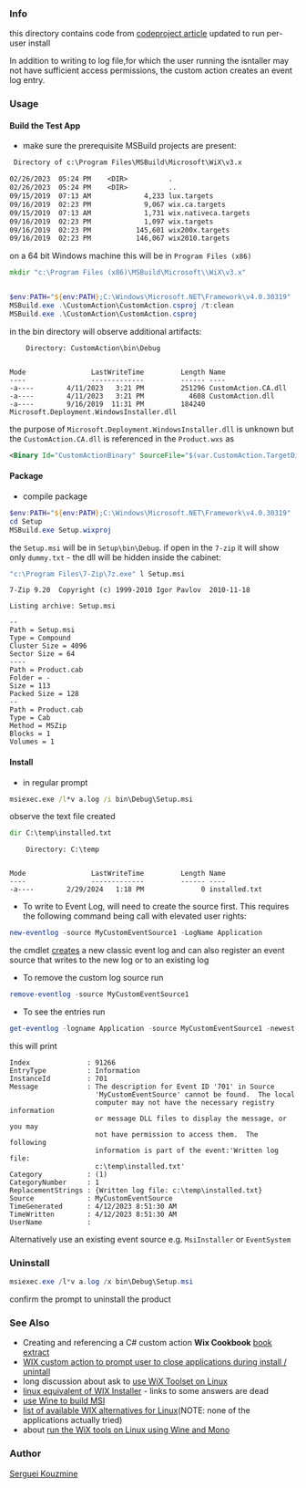 ### Info


this directory contains code from [codeproject article](https://www.codeproject.com/Articles/511653/Using-WIX-With-Managed-Custom-Action)
updated to run per-user install

In addition to writing to log file,for which the user running the isntaller may not have sufficient access permissions, the custom action creates an event log entry.
### Usage

#### Build the Test App

*  make sure the prerequisite MSBuild projects are present:

```txt
 Directory of c:\Program Files\MSBuild\Microsoft\WiX\v3.x

02/26/2023  05:24 PM    <DIR>          .
02/26/2023  05:24 PM    <DIR>          ..
09/15/2019  07:13 AM             4,233 lux.targets
09/16/2019  02:23 PM             9,067 wix.ca.targets
09/15/2019  07:13 AM             1,731 wix.nativeca.targets
09/16/2019  02:23 PM             1,097 wix.targets
09/16/2019  02:23 PM           145,601 wix200x.targets
09/16/2019  02:23 PM           146,067 wix2010.targets
```
on a 64 bit Windows machine this will be in `Program Files (x86)`
```cmd
mkdir "c:\Program Files (x86)\MSBuild\Microsoft\\WiX\v3.x"

```

```powershell

$env:PATH="${env:PATH};C:\Windows\Microsoft.NET\Framework\v4.0.30319"
MSBuild.exe .\CustomAction\CustomAction.csproj /t:clean
MSBuild.exe .\CustomAction\CustomAction.csproj
```
in the bin directory will observe additional artifacts:
```text
    Directory: CustomAction\bin\Debug


Mode                LastWriteTime         Length Name
----                -------------         ------ ----
-a----        4/11/2023   3:21 PM         251296 CustomAction.CA.dll
-a----        4/11/2023   3:21 PM           4608 CustomAction.dll
-a----        9/16/2019  11:31 PM         184240 Microsoft.Deployment.WindowsInstaller.dll
```

the purpose of `Microsoft.Deployment.WindowsInstaller.dll` is unknown but the `CustomAction.CA.dll` is referenced in the `Product.wxs` as
```XML
<Binary Id="CustomActionBinary" SourceFile="$(var.CustomAction.TargetDir)$(var.CustomAction.TargetName).CA.dll"/>
```
#### Package

* compile package

```powershell
$env:PATH="${env:PATH};C:\Windows\Microsoft.NET\Framework\v4.0.30319"
cd Setup
MSBuild.exe Setup.wixproj
```

the `Setup.msi` will be in `Setup\bin\Debug`.
if open in the `7-zip` it will show only `dummy.txt` - the dll will be hidden inside the cabinet:

```cmd
"c:\Program Files\7-Zip\7z.exe" l Setup.msi
```
```text
7-Zip 9.20  Copyright (c) 1999-2010 Igor Pavlov  2010-11-18

Listing archive: Setup.msi

--
Path = Setup.msi
Type = Compound
Cluster Size = 4096
Sector Size = 64
----
Path = Product.cab
Folder = -
Size = 113
Packed Size = 128
--
Path = Product.cab
Type = Cab
Method = MSZip
Blocks = 1
Volumes = 1

```			
#### Install

* in regular prompt

```cmd
msiexec.exe /l*v a.log /i bin\Debug\Setup.msi
```
observe the text file created

```cmd
dir C:\temp\installed.txt

```
```text
    Directory: C:\temp


Mode                LastWriteTime         Length Name
----                -------------         ------ ----
-a----        2/29/2024   1:18 PM              0 installed.txt
```
* To write to Event Log, will need to create the source first. This requires the following command being call with elevated user rights:
```powershell
new-eventlog -source MyCustomEventSource1 -LogName Application
```
the cmdlet [creates](https://learn.microsoft.com/en-us/powershell/module/microsoft.powershell.management/new-eventlog?view=powershell-5.1) a new classic event log and can also register an event source that writes to the new log or to an existing log


* To remove the custom log source run
```powershell
remove-eventlog -source MyCustomEventSource1
```

* To see the entries run

```powershell
get-eventlog -logname Application -source MyCustomEventSource1 -newest 2| format-list
```
this will print

```text
Index              : 91266
EntryType          : Information
InstanceId         : 701
Message            : The description for Event ID '701' in Source
                     'MyCustomEventSource' cannot be found.  The local
                     computer may not have the necessary registry information
                     or message DLL files to display the message, or you may
                     not have permission to access them.  The following
                     information is part of the event:'Written log file:
                     c:\temp\installed.txt'
Category           : (1)
CategoryNumber     : 1
ReplacementStrings : {Written log file: c:\temp\installed.txt}
Source             : MyCustomEventSource
TimeGenerated      : 4/12/2023 8:51:30 AM
TimeWritten        : 4/12/2023 8:51:30 AM
UserName           :
```

Alternatively use an existing event source e.g. `MsiInstaller` or `EventSystem`

### Uninstall
```powershell
msiexec.exe /l*v a.log /x bin\Debug\Setup.msi
```
confirm the prompt to uninstall the product

### See Also 

  * Creating and referencing a C# custom action __Wix Cookbook__ [book extract](https://resources.oreilly.com/examples/9781784393212/-/tree/master/chapter_6/code/recipe_1/customactioninstaller/CustomActionInstaller)
  * [WIX custom action to prompt user to close applications during install / unintall](https://www.codeproject.com/Articles/584105/Prompt-user-to-close-applications-on-install-unins)
  * long discussion about ask to [use WiX Toolset on Linux](https://github.com/wixtoolset/issues/issues/4381) 
  * [linux equivalent of WIX Installer](https://stackoverflow.com/questions/13290035/linux-equivalent-of-wix-installer-needed) - links to some answers are dead
  * [use Wine to build MSI](https://stackoverflow.com/questions/10240484/build-msi-in-wine)
  * [list of available WIX alternatives for Linux](https://alternativeto.net/software/wix/?platform=linux)(NOTE: none of the applications actually tried)
  * about [run the WiX tools on Linux using Wine and Mono](https://wiki.gnome.org/Projects/GTK/Win32/WiX)

### Author
[Serguei Kouzmine](kouzmine_serguei@yahoo.com)

